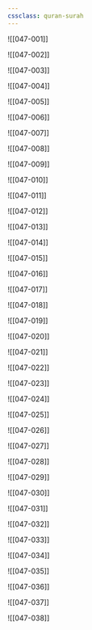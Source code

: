 ```yaml
---
cssclass: quran-surah
---
```


![[047-001]]

![[047-002]]

![[047-003]]

![[047-004]]

![[047-005]]

![[047-006]]

![[047-007]]

![[047-008]]

![[047-009]]

![[047-010]]

![[047-011]]

![[047-012]]

![[047-013]]

![[047-014]]

![[047-015]]

![[047-016]]

![[047-017]]

![[047-018]]

![[047-019]]

![[047-020]]

![[047-021]]

![[047-022]]

![[047-023]]

![[047-024]]

![[047-025]]

![[047-026]]

![[047-027]]

![[047-028]]

![[047-029]]

![[047-030]]

![[047-031]]

![[047-032]]

![[047-033]]

![[047-034]]

![[047-035]]

![[047-036]]

![[047-037]]

![[047-038]]

